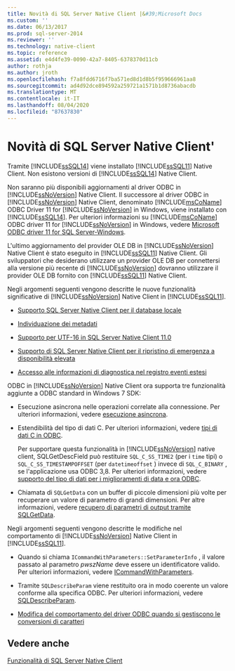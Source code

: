 ```yaml
---
title: Novità di SQL Server Native Client |&#39;Microsoft Docs
ms.custom: ''
ms.date: 06/13/2017
ms.prod: sql-server-2014
ms.reviewer: ''
ms.technology: native-client
ms.topic: reference
ms.assetid: e4d4fe39-0090-42a7-8405-6378370d11cb
author: rothja
ms.author: jroth
ms.openlocfilehash: f7a8fdd6716f7ba571ed8d1d8b5f959666961aa8
ms.sourcegitcommit: ad4d92dce894592a259721a1571b1d8736abacdb
ms.translationtype: MT
ms.contentlocale: it-IT
ms.lasthandoff: 08/04/2020
ms.locfileid: "87637830"
---
```

# <a name="what39s-new-in-sql-server-native-client"></a>Novità di SQL Server Native Client&#39;
  Tramite [!INCLUDE[ssSQL14](../../includes/sssql14-md.md)] viene installato [!INCLUDE[ssSQL11](../../includes/sssql11-md.md)] Native Client. Non esistono versioni di [!INCLUDE[ssSQL14](../../includes/sssql14-md.md)] Native Client.  
  
 Non saranno più disponibili aggiornamenti al driver ODBC in [!INCLUDE[ssNoVersion](../../includes/ssnoversion-md.md)] Native Client. Il successore al driver ODBC in [!INCLUDE[ssNoVersion](../../includes/ssnoversion-md.md)] Native Client, denominato [!INCLUDE[msCoName](../../includes/msconame-md.md)] ODBC Driver 11 for [!INCLUDE[ssNoVersion](../../includes/ssnoversion-md.md)] in Windows, viene installato con [!INCLUDE[ssSQL14](../../includes/sssql14-md.md)]. Per ulteriori informazioni su [!INCLUDE[msCoName](../../includes/msconame-md.md)] ODBC driver 11 for [!INCLUDE[ssNoVersion](../../includes/ssnoversion-md.md)] in Windows, vedere [Microsoft ODBC driver 11 for SQL Server-Windows](https://www.microsoft.com/download/details.aspx?id=36434).  
  
 L'ultimo aggiornamento del provider OLE DB in [!INCLUDE[ssNoVersion](../../includes/ssnoversion-md.md)] Native Client è stato eseguito in [!INCLUDE[ssSQL11](../../includes/sssql11-md.md)] Native Client. Gli sviluppatori che desiderano utilizzare un provider OLE DB per connettersi alla versione più recente di [!INCLUDE[ssNoVersion](../../includes/ssnoversion-md.md)] dovranno utilizzare il provider OLE DB fornito con [!INCLUDE[ssSQL11](../../includes/sssql11-md.md)] Native Client.  
  
 Negli argomenti seguenti vengono descritte le nuove funzionalità significative di [!INCLUDE[ssNoVersion](../../includes/ssnoversion-md.md)] Native Client in [!INCLUDE[ssSQL11](../../includes/sssql11-md.md)].  
  
-   [Supporto SQL Server Native Client per il database locale](features/sql-server-native-client-support-for-localdb.md)  
  
-   [Individuazione dei metadati](features/metadata-discovery.md)  
  
-   [Supporto per UTF-16 in SQL Server Native Client 11.0](features/utf-16-support-in-sql-server-native-client-11-0.md)  
  
-   [Supporto di SQL Server Native Client per il ripristino di emergenza a disponibilità elevata](features/sql-server-native-client-support-for-high-availability-disaster-recovery.md)  
  
-   [Accesso alle informazioni di diagnostica nel registro eventi estesi](features/accessing-diagnostic-information-in-the-extended-events-log.md)  
  
 ODBC in [!INCLUDE[ssNoVersion](../../includes/ssnoversion-md.md)] Native Client ora supporta tre funzionalità aggiunte a ODBC standard in Windows 7 SDK:  
  
-   Esecuzione asincrona nelle operazioni correlate alla connessione. Per ulteriori informazioni, vedere [esecuzione asincrona](https://go.microsoft.com/fwlink/?LinkID=191493).  
  
-   Estendibilità del tipo di dati C. Per ulteriori informazioni, vedere [tipi di dati C in ODBC](https://go.microsoft.com/fwlink/?LinkID=191495).  
  
     Per supportare questa funzionalità in [!INCLUDE[ssNoVersion](../../includes/ssnoversion-md.md)] native client, SQLGetDescField può restituire `SQL_C_SS_TIME2` (per i `time` tipi) o `SQL_C_SS_TIMESTAMPOFFSET` (per `datetimeoffset` ) invece di `SQL_C_BINARY` , se l'applicazione usa ODBC 3,8. Per ulteriori informazioni, vedere [supporto del tipo di dati per i miglioramenti di data e ora ODBC](features/date-and-time-improvements.md).  
  
-   Chiamata di `SQLGetData` con un buffer di piccole dimensioni più volte per recuperare un valore di parametro di grandi dimensioni. Per altre informazioni, vedere [recupero di parametri di output tramite SQLGetData](https://go.microsoft.com/fwlink/?LinkID=191494).  
  
 Negli argomenti seguenti vengono descritte le modifiche nel comportamento di [!INCLUDE[ssNoVersion](../../includes/ssnoversion-md.md)] Native Client in [!INCLUDE[ssSQL11](../../includes/sssql11-md.md)].  
  
-   Quando si chiama `ICommandWithParameters::SetParameterInfo` , il valore passato al parametro *pwszName* deve essere un identificatore valido. Per ulteriori informazioni, vedere [ICommandWithParameters](../native-client-ole-db-interfaces/icommandwithparameters.md).  
  
-   Tramite `SQLDescribeParam` viene restituito ora in modo coerente un valore conforme alla specifica ODBC. Per ulteriori informazioni, vedere [SQLDescribeParam](../native-client-odbc-api/sqldescribeparam.md).  
  
-   [Modifica del comportamento del driver ODBC quando si gestiscono le conversioni di caratteri](features/odbc-driver-behavior-change-when-handling-character-conversions.md)  
  
## <a name="see-also"></a>Vedere anche  
 [Funzionalità di SQL Server Native Client](features/sql-server-native-client-features.md)  
  
  
